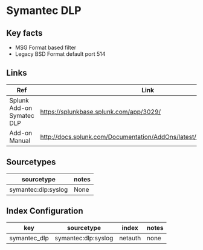 # Symantec DLP 

## Key facts

* MSG Format based filter
* Legacy BSD Format default port 514

## Links

| Ref            | Link                                                                                                    |
|----------------|---------------------------------------------------------------------------------------------------------|
| Splunk Add-on Symatec DLP | https://splunkbase.splunk.com/app/3029/                                                      |
| Add-on Manual | http://docs.splunk.com/Documentation/AddOns/latest/SymantecDLP/About                                     |


## Sourcetypes

| sourcetype           | notes                                                                                                   |
|----------------------|---------------------------------------------------------------------------------------------------------|
| symantec:dlp:syslog  | None                                                                                                    |

## Index Configuration

| key            | sourcetype     | index          | notes          |
|----------------|----------------|----------------|----------------|
| symantec_dlp   | symantec:dlp:syslog      | netauth          | none          |

